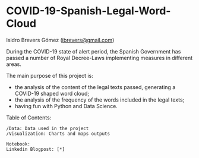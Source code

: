 # COVID-19-Spanish-Legal-Word-Cloud

Isidro Brevers Gómez (ibrevers@gmail.com)

During the COVID-19 state of alert period, the Spanish Government has passed a number of Royal Decree-Laws implementing measures in different areas.

The main purpose of this project is:

- the analysis of the content of the legal texts passed, generating a COVID-19 shaped word cloud;
- the analysis of the frequency of the words included in the legal texts;
- having fun with Python and Data Science.

Table of Contents:

    /Data: Data used in the project
    /Visualization: Charts and maps outputs
    
    Notebook: 
    Linkedin Blogpost: [*]
